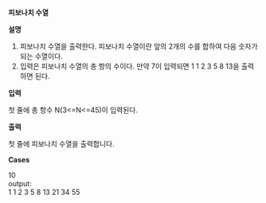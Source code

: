 **피보나치 수열**

**설명**

1) 피보나치 수열을 출력한다. 피보나치 수열이란 앞의 2개의 수를 합하여 다음 숫자가 되는 수열이다.
2) 입력은 피보나치 수열의 총 항의 수이다. 만약 7이 입력되면 1 1 2 3 5 8 13을 출력하면 된다.

**입력**

첫 줄에 총 항수 N(3<=N<=45)이 입력된다.

**출력**

첫 줄에 피보나치 수열을 출력합니다.

**Cases**

10<br>
output:<br>
1 1 2 3 5 8 13 21 34 55